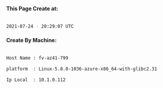 
   
#### This Page Create at:

```bash

2021-07-24 - 20:29:07 UTC

```

#### Create By Machine:

```bash

Host Name : fv-az41-799

platform  : Linux-5.8.0-1036-azure-x86_64-with-glibc2.31

Ip Local  : 10.1.0.112

```

